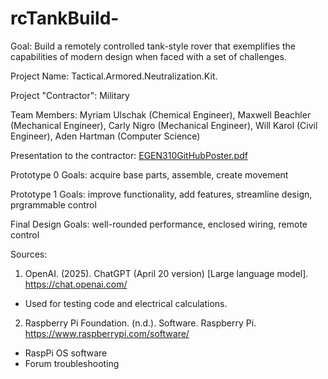 # rcTankBuild-
Goal: Build a remotely controlled tank-style rover that exemplifies the capabilities of modern design when faced with a set of challenges.

Project Name: Tactical.Armored.Neutralization.Kit. 

Project "Contractor": Military

Team Members: Myriam Ulschak (Chemical Engineer), Maxwell Beachler (Mechanical Engineer), Carly Nigro (Mechanical Engineer), Will Karol (Civil Engineer), Aden Hartman (Computer Science)

Presentation to the contractor: 
[EGEN310GitHubPoster.pdf](https://github.com/user-attachments/files/20027612/EGEN310GitHubPoster.pdf)

Prototype 0 Goals: acquire base parts, assemble, create movement

Prototype 1 Goals: improve functionality, add features, streamline design, prgrammable control

Final Design Goals: well-rounded performance, enclosed wiring, remote control

Sources:
1) OpenAI. (2025). ChatGPT (April 20 version) [Large language model]. https://chat.openai.com/
- Used for testing code and electrical calculations.
  
2) Raspberry Pi Foundation. (n.d.). Software. Raspberry Pi. https://www.raspberrypi.com/software/
- RaspPi OS software
- Forum troubleshooting
